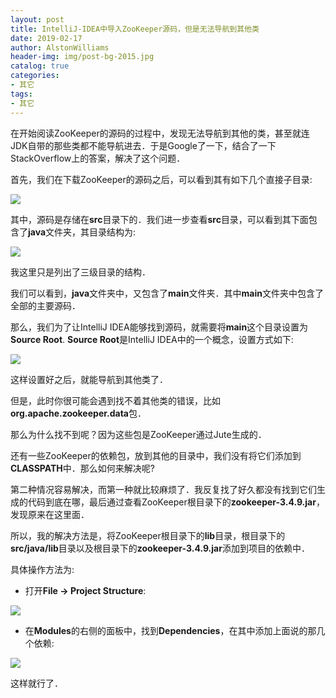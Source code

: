 ```yaml
---
layout: post
title: IntelliJ-IDEA中导入ZooKeeper源码，但是无法导航到其他类
date: 2019-02-17
author: AlstonWilliams
header-img: img/post-bg-2015.jpg
catalog: true
categories:
- 其它
tags:
- 其它
---
```

在开始阅读ZooKeeper的源码的过程中，发现无法导航到其他的类，甚至就连JDK自带的那些类都不能导航进去．于是Google了一下，结合了一下StackOverflow上的答案，解决了这个问题．

首先，我们在下载ZooKeeper的源码之后，可以看到其有如下几个直接子目录:


![](http://upload-images.jianshu.io/upload_images/4108852-100b1193249e1f7c.png?imageMogr2/auto-orient/strip%7CimageView2/2/w/1240)


其中，源码是存储在**src**目录下的．我们进一步查看**src**目录，可以看到其下面包含了**java**文件夹，其目录结构为:


![](http://upload-images.jianshu.io/upload_images/4108852-69f1d0be123fbf9a.png?imageMogr2/auto-orient/strip%7CimageView2/2/w/1240)


我这里只是列出了三级目录的结构．

我们可以看到，**java**文件夹中，又包含了**main**文件夹．其中**main**文件夹中包含了全部的主要源码．

那么，我们为了让IntelliJ IDEA能够找到源码，就需要将**main**这个目录设置为**Source Root**. **Source Root**是IntelliJ IDEA中的一个概念，设置方式如下:


![](http://upload-images.jianshu.io/upload_images/4108852-86e8f61266f3a0e6.png?imageMogr2/auto-orient/strip%7CimageView2/2/w/1240)


这样设置好之后，就能导航到其他类了．

但是，此时你很可能会遇到找不着其他类的错误，比如**org.apache.zookeeper.data**包．

那么为什么找不到呢？因为这些包是ZooKeeper通过Jute生成的．

还有一些ZooKeeper的依赖包，放到其他的目录中，我们没有将它们添加到**CLASSPATH**中．那么如何来解决呢?

第二种情况容易解决，而第一种就比较麻烦了．我反复找了好久都没有找到它们生成的代码到底在哪，最后通过查看ZooKeeper根目录下的**zookeeper-3.4.9.jar**，发现原来在这里面．

所以，我的解决方法是，将ZooKeeper根目录下的**lib**目录，根目录下的**src/java/lib**目录以及根目录下的**zookeeper-3.4.9.jar**添加到项目的依赖中．

具体操作方法为:

- 打开**File -> Project Structure**:


![](http://upload-images.jianshu.io/upload_images/4108852-312b5f96b839a8c8.png?imageMogr2/auto-orient/strip%7CimageView2/2/w/1240)

 
- 在**Modules**的右侧的面板中，找到**Dependencies**，在其中添加上面说的那几个依赖:

![](http://upload-images.jianshu.io/upload_images/4108852-fd7e7a35f1cd1c21.png?imageMogr2/auto-orient/strip%7CimageView2/2/w/1240)
 
这样就行了．
